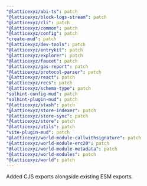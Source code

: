 ```yaml
---
"@latticexyz/abi-ts": patch
"@latticexyz/block-logs-stream": patch
"@latticexyz/cli": patch
"@latticexyz/common": patch
"@latticexyz/config": patch
"create-mud": patch
"@latticexyz/dev-tools": patch
"@latticexyz/entrykit": patch
"@latticexyz/explorer": patch
"@latticexyz/faucet": patch
"@latticexyz/gas-report": patch
"@latticexyz/protocol-parser": patch
"@latticexyz/react": patch
"@latticexyz/recs": patch
"@latticexyz/schema-type": patch
"solhint-config-mud": patch
"solhint-plugin-mud": patch
"@latticexyz/stash": patch
"@latticexyz/store-indexer": patch
"@latticexyz/store-sync": patch
"@latticexyz/store": patch
"@latticexyz/utils": patch
"vite-plugin-mud": patch
"@latticexyz/world-module-callwithsignature": patch
"@latticexyz/world-module-erc20": patch
"@latticexyz/world-module-metadata": patch
"@latticexyz/world-modules": patch
"@latticexyz/world": patch
---
```


Added CJS exports alongside existing ESM exports.
